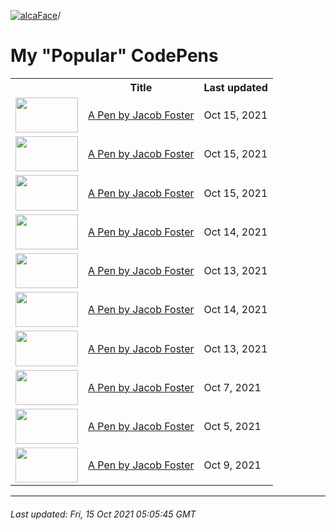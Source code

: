 [![alcaFace](https://camo.githubusercontent.com/2ee094c4af74cb0ec2e19388fccfb809837623e3/68747470733a2f2f7374617469632d63646e2e6a74766e772e6e65742f656d6f7469636f6e732f76312f3332383632362f312e30)](https://twitch.tv/Alca)/

# My "Popular" CodePens

<table>
	<tr>
		<th></th>
		<th>Title</th>
		<th>Last updated</th>
	</tr>
	<tr>
		<td><a href="https://codepen.io/Alca/pen/NWvGEGK" rel="nofollow"><img src="https://codepen.io/alca/pen/NWvGEGK/image/default.png" width="100" height="56.25"></a></td>
		<td><a href="https://codepen.io/Alca/pen/NWvGEGK" rel="nofollow">A Pen by Jacob Foster</a></td>
		<td>Oct 15, 2021</td>
	</tr>
	<tr>
		<td><a href="https://codepen.io/Alca/pen/abyvRoz" rel="nofollow"><img src="https://codepen.io/alca/pen/abyvRoz/image/default.png" width="100" height="56.25"></a></td>
		<td><a href="https://codepen.io/Alca/pen/abyvRoz" rel="nofollow">A Pen by Jacob Foster</a></td>
		<td>Oct 15, 2021</td>
	</tr>
	<tr>
		<td><a href="https://codepen.io/Alca/pen/bGrVgxe" rel="nofollow"><img src="https://codepen.io/alca/pen/bGrVgxe/image/default.png" width="100" height="56.25"></a></td>
		<td><a href="https://codepen.io/Alca/pen/bGrVgxe" rel="nofollow">A Pen by Jacob Foster</a></td>
		<td>Oct 15, 2021</td>
	</tr>
	<tr>
		<td><a href="https://codepen.io/Alca/pen/MWvwQBe" rel="nofollow"><img src="https://codepen.io/alca/pen/MWvwQBe/image/default.png" width="100" height="56.25"></a></td>
		<td><a href="https://codepen.io/Alca/pen/MWvwQBe" rel="nofollow">A Pen by Jacob Foster</a></td>
		<td>Oct 14, 2021</td>
	</tr>
	<tr>
		<td><a href="https://codepen.io/Alca/pen/vYJOdrz" rel="nofollow"><img src="https://codepen.io/alca/pen/vYJOdrz/image/default.png" width="100" height="56.25"></a></td>
		<td><a href="https://codepen.io/Alca/pen/vYJOdrz" rel="nofollow">A Pen by Jacob Foster</a></td>
		<td>Oct 13, 2021</td>
	</tr>
	<tr>
		<td><a href="https://codepen.io/Alca/pen/XWabZYM" rel="nofollow"><img src="https://codepen.io/alca/pen/XWabZYM/image/default.png" width="100" height="56.25"></a></td>
		<td><a href="https://codepen.io/Alca/pen/XWabZYM" rel="nofollow">A Pen by Jacob Foster</a></td>
		<td>Oct 14, 2021</td>
	</tr>
	<tr>
		<td><a href="https://codepen.io/Alca/pen/oNeXWVM" rel="nofollow"><img src="https://codepen.io/alca/pen/oNeXWVM/image/default.png" width="100" height="56.25"></a></td>
		<td><a href="https://codepen.io/Alca/pen/oNeXWVM" rel="nofollow">A Pen by Jacob Foster</a></td>
		<td>Oct 13, 2021</td>
	</tr>
	<tr>
		<td><a href="https://codepen.io/Alca/pen/JjJgzgW" rel="nofollow"><img src="https://codepen.io/alca/pen/JjJgzgW/image/default.png" width="100" height="56.25"></a></td>
		<td><a href="https://codepen.io/Alca/pen/JjJgzgW" rel="nofollow">A Pen by Jacob Foster</a></td>
		<td>Oct 7, 2021</td>
	</tr>
	<tr>
		<td><a href="https://codepen.io/Alca/pen/KKqjgMM" rel="nofollow"><img src="https://codepen.io/alca/pen/KKqjgMM/image/default.png" width="100" height="56.25"></a></td>
		<td><a href="https://codepen.io/Alca/pen/KKqjgMM" rel="nofollow">A Pen by Jacob Foster</a></td>
		<td>Oct 5, 2021</td>
	</tr>
	<tr>
		<td><a href="https://codepen.io/Alca/pen/zYzXXMy" rel="nofollow"><img src="https://codepen.io/alca/pen/zYzXXMy/image/default.png" width="100" height="56.25"></a></td>
		<td><a href="https://codepen.io/Alca/pen/zYzXXMy" rel="nofollow">A Pen by Jacob Foster</a></td>
		<td>Oct 9, 2021</td>
	</tr>
</table>

---

###### Last updated: Fri, 15 Oct 2021 05:05:45 GMT